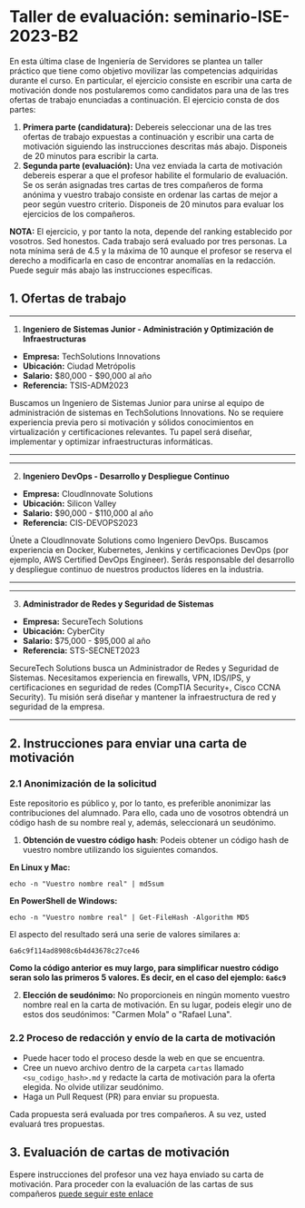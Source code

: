 # Taller de evaluación: seminario-ISE-2023-B2

En esta última clase de Ingeniería de Servidores se plantea un taller práctico que tiene como objetivo movilizar las competencias adquiridas durante el curso. En particular, el ejercicio consiste en escribir una carta de motivación donde nos postularemos como candidatos para una de las tres ofertas de trabajo enunciadas a continuación. El ejercicio consta de dos partes:

1. **Primera parte (candidatura):** Debereis seleccionar una de las tres ofertas de trabajo expuestas a continuación y escribir una carta de motivación siguiendo las instrucciones descritas más abajo. Disponeis de 20 minutos para escribir la carta.
2. **Segunda parte (evaluación):** Una vez enviada la carta de motivación debereis esperar a que el profesor habilite el formulario de evaluación. Se os serán asignadas tres cartas de tres compañeros de forma anónima y vuestro trabajo consiste en ordenar las cartas de mejor a peor según vuestro criterio. Disponeis de 20 minutos para evaluar los ejercicios de los compañeros.

**NOTA:** El ejercicio, y por tanto la nota, depende del ranking establecido por vosotros. Sed honestos. Cada trabajo será evaluado por tres personas. La nota mínima será de 4.5 y la máxima de 10 aunque el profesor se reserva el derecho a modificarla en caso de encontrar anomalías en la redacción. Puede seguir más abajo las instrucciones específicas.

## 1. Ofertas de trabajo
---
1. **Ingeniero de Sistemas Junior - Administración y Optimización de Infraestructuras**

- **Empresa:** TechSolutions Innovations
- **Ubicación:** Ciudad Metrópolis
- **Salario:** $80,000 - $90,000 al año
- **Referencia:** TSIS-ADM2023

Buscamos un Ingeniero de Sistemas Junior para unirse al equipo de administración de sistemas en TechSolutions Innovations. No se requiere experiencia previa pero si motivación y sólidos conocimientos en virtualización y certificaciones relevantes. Tu papel será diseñar, implementar y optimizar infraestructuras informáticas.

---

---
2. **Ingeniero DevOps - Desarrollo y Despliegue Continuo**

- **Empresa:** CloudInnovate Solutions
- **Ubicación:** Silicon Valley
- **Salario:** $90,000 - $110,000 al año
- **Referencia:** CIS-DEVOPS2023

Únete a CloudInnovate Solutions como Ingeniero DevOps. Buscamos experiencia en Docker, Kubernetes, Jenkins y certificaciones DevOps (por ejemplo, AWS Certified DevOps Engineer). Serás responsable del desarrollo y despliegue continuo de nuestros productos líderes en la industria.

---

---
3. **Administrador de Redes y Seguridad de Sistemas**

- **Empresa:** SecureTech Solutions
- **Ubicación:** CyberCity
- **Salario:** $75,000 - $95,000 al año
- **Referencia:** STS-SECNET2023

SecureTech Solutions busca un Administrador de Redes y Seguridad de Sistemas. Necesitamos experiencia en firewalls, VPN, IDS/IPS, y certificaciones en seguridad de redes (CompTIA Security+, Cisco CCNA Security). Tu misión será diseñar y mantener la infraestructura de red y seguridad de la empresa.

---

## 2. Instrucciones para enviar una carta de motivación

### 2.1 Anonimización de la solicitud

Este repositorio es público y, por lo tanto, es preferible anonimizar las contribuciones del alumnado. Para ello, cada uno de vosotros obtendrá un código hash de su nombre real y, además, seleccionará un seudónimo.

1. **Obtención de vuestro código hash**: Podeis obtener un código hash de vuestro nombre utilizando los siguientes comandos.

**En Linux y Mac:**
```
echo -n "Vuestro nombre real" | md5sum

```

**En PowerShell de Windows:**
```
echo -n "Vuestro nombre real" | Get-FileHash -Algorithm MD5
```

El aspecto del resultado será una serie de valores similares a:
```
6a6c9f114ad8908c6b4d43678c27ce46
```

**Como la código anterior es muy largo, para simplificar nuestro código seran solo las primeros 5 valores. Es decir, en el caso del ejemplo: `6a6c9`**

2. **Elección de seudónimo:** No proporcioneis en ningún momento vuestro nombre real en la carta de motivación. En su lugar, podeis elegir uno de estos dos seudónimos: "Carmen Mola" o "Rafael Luna".

### 2.2 Proceso de redacción y envío de la carta de motivación


- Puede hacer todo el proceso desde la web en que se encuentra.
- Cree un nuevo archivo dentro de la carpeta `cartas` llamado `<su_codigo_hash>.md` y redacte la carta de motivación para la oferta elegida. No olvide utilizar seudónimo.
- Haga un Pull Request (PR) para enviar su propuesta.

Cada propuesta será evaluada por tres compañeros. A su vez, usted evaluará tres propuestas. 

## 3. Evaluación de cartas de motivación

Espere instrucciones del profesor una vez haya enviado su carta de motivación. Para proceder con la evaluación de las cartas de sus compañeros [puede seguir este enlace](https://docs.google.com/spreadsheets/d/1Piu5XZrJqK7UM2mqyQzjQf7AQxVztQpC6dwo0oEwW6Y/edit?usp=sharing)
